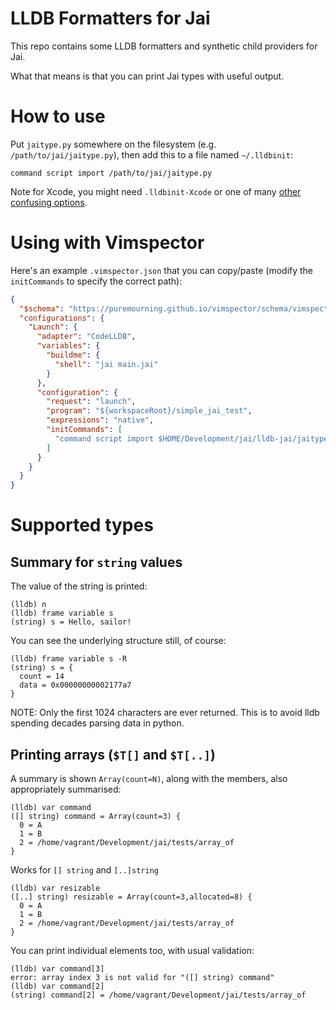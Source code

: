 # LLDB Formatters for Jai

This repo contains some LLDB formatters and synthetic child providers for Jai.

What that means is that you can print Jai types with useful output.

# How to use

Put `jaitype.py` somewhere on the filesystem (e.g. `/path/to/jai/jaitype.py`), then add
this to a file named `~/.lldbinit`:

```
command script import /path/to/jai/jaitype.py
```

Note for Xcode, you might need `.lldbinit-Xcode` or one of many
[other confusing options](https://lldb.llvm.org/man/lldb.html#configuration-files).

# Using with Vimspector

Here's an example `.vimspector.json` that you can copy/paste (modify the
`initCommands` to specify the correct path):

```json
{
  "$schema": "https://puremourning.github.io/vimspector/schema/vimspector.schema.json",
  "configurations": {
    "Launch": {
      "adapter": "CodeLLDB",
      "variables": {
        "buildme": {
          "shell": "jai main.jai"
        }
      },
      "configuration": {
        "request": "launch",
        "program": "${workspaceRoot}/simple_jai_test",
        "expressions": "native",
        "initCommands": [
          "command script import $HOME/Development/jai/lldb-jai/jaitype.py"
        ]
      }
    }
  }
}
```

# Supported types

## Summary for `string` values

The value of the string is printed:

```
(lldb) n
(lldb) frame variable s
(string) s = Hello, sailor!
```

You can see the underlying structure still, of course:

```
(lldb) frame variable s -R
(string) s = {
  count = 14
  data = 0x00000000002177a7
}
```

NOTE: Only the first 1024 characters are ever returned. This is to avoid lldb
spending decades parsing data in python.

## Printing arrays (`$T[]` and `$T[..]`)

A summary is shown `Array(count=N)`, along with the members, also appropriately
summarised:

```
(lldb) var command
([] string) command = Array(count=3) {
  0 = A
  1 = B
  2 = /home/vagrant/Development/jai/tests/array_of
}
```

Works for `[] string` and `[..]string`

```
(lldb) var resizable
([..] string) resizable = Array(count=3,allocated=8) {
  0 = A
  1 = B
  2 = /home/vagrant/Development/jai/tests/array_of
}
```

You can print individual elements too, with usual validation:

```
(lldb) var command[3]
error: array index 3 is not valid for "([] string) command"
(lldb) var command[2]
(string) command[2] = /home/vagrant/Development/jai/tests/array_of
```
